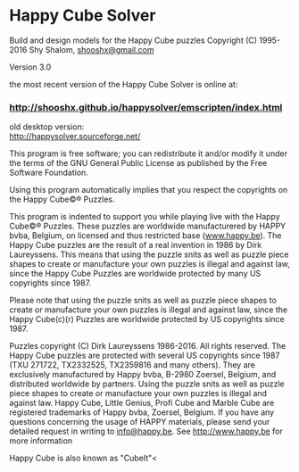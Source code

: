 ﻿
# Happy Cube Solver  
Build and design models for the Happy Cube puzzles
Copyright (C) 1995-2016 Shy Shalom, shooshx@gmail.com

Version 3.0

the most recent version of the Happy Cube Solver is online at:
### http://shooshx.github.io/happysolver/emscripten/index.html

old desktop version:  
http://happysolver.sourceforge.net/



This program is free software; you can redistribute it and/or modify it under the terms of the GNU General
Public License as published by the Free Software Foundation.

Using this program automatically implies that you respect the copyrights on the Happy Cube©® Puzzles.

This program is indented to support you while playing live with the Happy Cube©® Puzzles. These puzzles are 
worldwide manufacturered by HAPPY bvba, Belgium, on licensed and thus restricted base (www.happy.be). The 
Happy Cube puzzles are the result of a real invention in 1986 by Dirk Laureyssens. This means that using 
the puzzle snits as well as puzzle piece shapes to create or manufacture your own puzzles is illegal and 
against law, since the Happy Cube Puzzles are worldwide protected by many US copyrights since 1987. 

Please note that using the puzzle snits as well as puzzle piece shapes to create or 
manufacture your own puzzles is illegal and against law, since the Happy Cube(c)(r) Puzzles 
are worldwide protected by US copyrights since 1987. 

Puzzles copyright (C) Dirk Laureyssens 1986-2016. All rights reserved. The Happy Cube puzzles are protected
with several US copyrights since 1987 (TXU 271722, TX2332525, TX2359816 and many others). They are 
exclusively manufactured by Happy bvba, B-2980 Zoersel, Belgium, and distributed worldwide by partners. 
Using the puzzle snits as well as puzzle piece shapes to create or manufacture your own puzzles is illegal 
and against law. Happy Cube, Little Genius, Profi Cube and Marble Cube are registered trademarks of 
Happy bvba, Zoersel, Belgium. If you have any questions concerning the usage of HAPPY materials, please
send your detailed request in writing to info@happy.be. See http://www.happy.be for more information

Happy Cube is also known as "CubeIt"<


